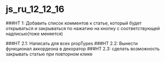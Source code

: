 # js_ru_12_12_16

###HT 1: Добавить список комментов к статье, который будет открываться и закрываться по нажатию на кнопку с соответствующей надписью(тоже меняется)

###HT 2.1: Написать для всех propTypes
###HT 2.2: Вынести функционал аккордеона в декоратор
###HT 2.3: сделать возможность закрывать статью при повторном клике
